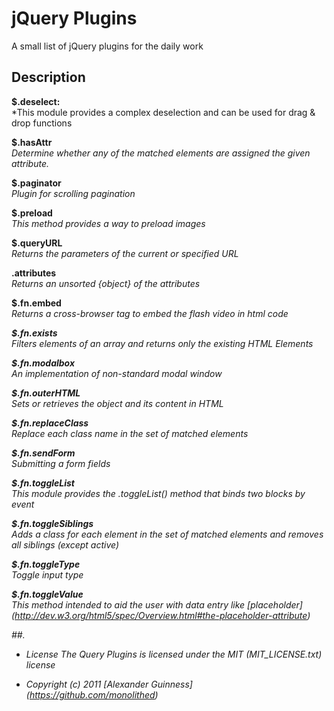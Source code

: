# jQuery Plugins

A small list of jQuery plugins for the daily work

## Description

**$.deselect:**<br />
*This module provides a complex deselection and can be used for drag & drop functions<br />

**$.hasAttr**<br />
*Determine whether any of the matched elements are assigned the given attribute.*<br />

**$.paginator**<br />
*Plugin for scrolling pagination*<br />

**$.preload**<br />
*This method provides a way to preload images*<br />

**$.queryURL**<br />
*Returns the parameters of the current or specified URL*<br />

**.attributes**<br />
*Returns an unsorted {object} of the attributes*<br />

**$.fn.embed**<br />
*Returns a cross-browser <object /> tag to embed the flash video in html code*

**$.fn.exists**<br />
*Filters elements of an array and returns only the existing HTML Elements*<br />

**$.fn.modalbox**<br />
*An implementation of non-standard modal window*<br />

**$.fn.outerHTML**<br />
*Sets or retrieves the object and its content in HTML*<br />

**$.fn.replaceClass**<br />
*Replace each class name in the set of matched elements*<br />

**$.fn.sendForm**<br />
*Submitting a form fields*<br />

**$.fn.toggleList**<br />
*This module provides the .toggleList() method that binds two blocks by event*<br />

**$.fn.toggleSiblings**<br />
*Adds a class for each element in the set of matched elements and removes all siblings (except active)*<br />

**$.fn.toggleType**<br />
*Toggle input type*<br />

**$.fn.toggleValue**<br />
*This method intended to aid the user with data entry like [placeholder] (http://dev.w3.org/html5/spec/Overview.html#the-placeholder-attribute)*<br />


##.

* License
    The Query Plugins is licensed under the MIT (MIT_LICENSE.txt) license

* Copyright (c) 2011 [Alexander Guinness] (https://github.com/monolithed)
